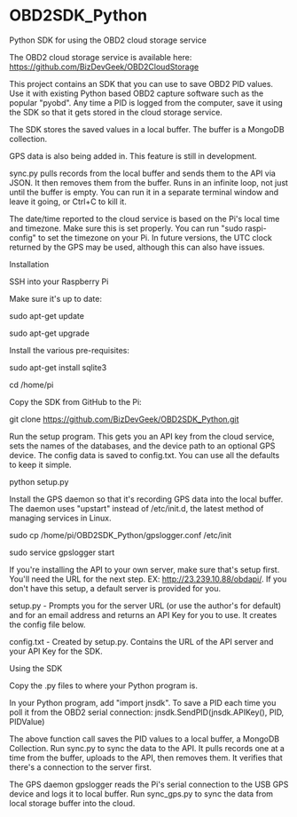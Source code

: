 OBD2SDK_Python
==============

Python SDK for using the OBD2 cloud storage service

The OBD2 cloud storage service is available here: https://github.com/BizDevGeek/OBD2CloudStorage

This project contains an SDK that you can use to save OBD2 PID values. Use it with existing Python based OBD2 capture software such as the popular "pyobd". Any time a PID is logged from the computer, save it using the SDK so that it gets stored in the cloud storage service.  

The SDK stores the saved values in a local buffer. The buffer is a MongoDB collection. 

GPS data is also being added in. This feature is still in development. 

sync.py pulls records from the local buffer and sends them to the API via JSON. It then removes them from the buffer. Runs in an infinite loop, not just until the buffer is empty. You can run it in a separate terminal window and leave it going, or Ctrl+C to kill it. 

The date/time reported to the cloud service is based on the Pi's local time and timezone. Make sure this is set properly. You can run "sudo raspi-config" to set the timezone on your Pi. In future versions, the UTC clock returned by the GPS may be used, although this can also have issues. 


Installation

SSH into your Raspberry Pi

Make sure it's up to date:

sudo apt-get update

sudo apt-get upgrade

Install the various pre-requisites:

sudo apt-get install sqlite3 

cd /home/pi

Copy the SDK from GitHub to the Pi:

git clone https://github.com/BizDevGeek/OBD2SDK_Python.git

Run the setup program. This gets you an API key from the cloud service, sets the names of the databases, and the device path to an optional GPS device. The config data is saved to config.txt. You can use all the defaults to keep it simple. 

python setup.py

Install the GPS daemon so that it's recording GPS data into the local buffer. The daemon uses "upstart" instead of /etc/init.d, the latest method of managing services in Linux. 

sudo cp /home/pi/OBD2SDK_Python/gpslogger.conf /etc/init

sudo service gpslogger start

If you're installing the API to your own server, make sure that's setup first. You'll need the URL for the next step. EX: http://23.239.10.88/obdapi/. If you don't have this setup, a default server is provided for you. 

setup.py - Prompts you for the server URL (or use the author's for default) and for an email address and returns an API Key for you to use. It creates the config file below.

config.txt - Created by setup.py. Contains the URL of the API server and your API Key for the SDK. 

Using the SDK

Copy the .py files to where your Python program is. 

In your Python program, add "import jnsdk". To save a PID each time you poll it from the OBD2 serial connection: jnsdk.SendPID(jnsdk.APIKey(), PID, PIDValue)

The above function call saves the PID values to a local buffer, a MongoDB Collection. Run sync.py to sync the data to the API. It pulls records one at a time from the buffer, uploads to the API, then removes them. It verifies that there's a connection to the server first. 

The GPS daemon gpslogger reads the Pi's serial connection to the USB GPS device and logs it to local buffer. Run sync_gps.py to sync the data from local storage buffer into the cloud. 

